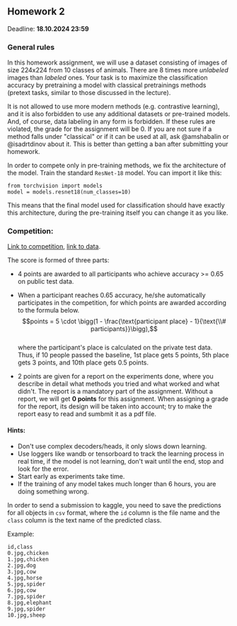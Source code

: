 ## Homework 2
Deadline: __18.10.2024 23:59__

### General rules
In this homework assignment, we will use a dataset consisting of images of size 224x224 from 10 classes of animals. There are 8 times more _unlabeled_ images than _labeled_ ones. Your task is to maximize the classification accuracy by pretraining a model with classical pretrainings methods (pretext tasks, similar to those discussed in the lecture). 

It is not allowed to use more modern methods (e.g. contrastive learning), and it is also forbidden to use any additional datasets or pre-trained models. And, of course, data labeling in any form is forbidden. If these rules are violated, the grade for the assignment will be 0. If you are not sure if a method falls under "classical" or if it can be used at all, ask @amshabalin or @isadrtdinov about it. This is better than getting a ban after submitting your homework.

In order to compete only in pre-training methods, we fix the architecture of the model. Train the standard `ResNet-18` model. You can import it like this:

```
from torchvision import models
model = models.resnet18(num_classes=10)
```

This means that the final model used for classification should have exactly this architecture, during the pre-training itself you can change it as you like.


### Competition:
[Link to competition](https://www.kaggle.com/t/1d325798097f4735bff1f058855d0829), [link to data](https://bitly.com/98K8eH).

The score is formed of three parts:
* 4 points are awarded to all participants who achieve accuracy >= 0.65 on public test data.
* When a participant reaches 0.65 accuracy, he/she automatically participates in the competition, for which points are awarded according to the formula below.   
  $$points = 5 \cdot \bigg(1 - \frac{\text{participant place} - 1}{\text{\\# participants}}\bigg),$$   
where the participant's place is calculated on the private test data. Thus, if 10 people passed the baseline, 1st place gets 5 points, 5th place gets 3 points, and 10th place gets 0.5 points.

* 2 points are given for a report on the experiments done, where you describe in detail what methods you tried and what worked and what didn't. The report is a mandatory part of the assignment. Without a report, we will get __0 points__ for this assignment. When assigning a grade for the report, its design will be taken into account; try to make the report easy to read and sumbmit it as a pdf file.

#### Hints:
* Don't use complex decoders/heads, it only slows down learning.
* Use loggers like wandb or tensorboard to track the learning process in real time, if the model is not learning, don't wait until the end, stop and look for the error.
* Start early as experiments take time.
* If the training of any model takes much longer than 6 hours, you are doing something wrong.


In order to send a submission to kaggle, you need to save the predictions for all objects in `csv` format, where the `id` column is the file name and the `class` column is the text name of the predicted class.

Example:
```
id,class
0.jpg,chicken
1.jpg,chicken
2.jpg,dog
3.jpg,cow
4.jpg,horse
5.jpg,spider
6.jpg,cow
7.jpg,spider
8.jpg,elephant
9.jpg,spider
10.jpg,sheep
```
